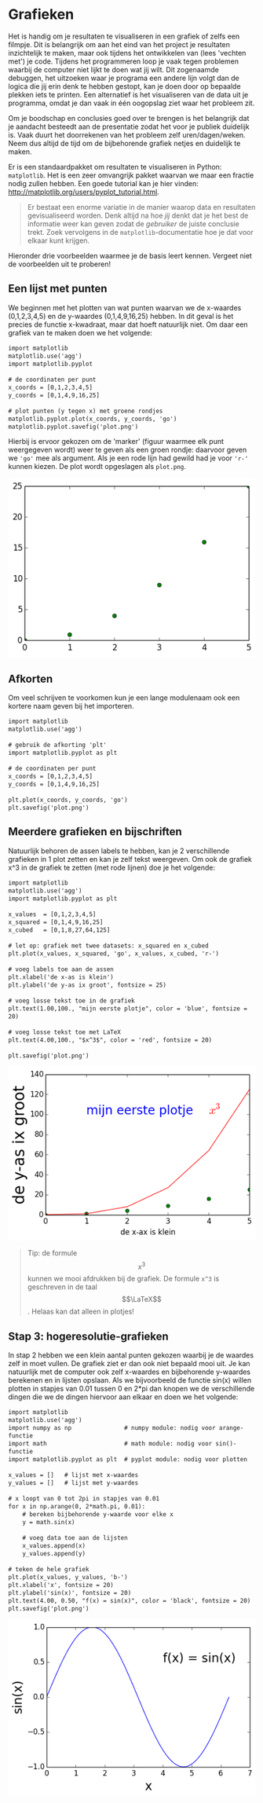 # Grafieken

Het is handig om je resultaten te visualiseren in een grafiek of zelfs een filmpje. Dit is belangrijk om aan het eind van het project je resultaten inzichtelijk te maken, maar ook tijdens het ontwikkelen van (lees 'vechten met') je code. Tijdens het programmeren loop je vaak tegen problemen waarbij de computer niet lijkt te doen wat jij wilt. Dit zogenaamde debuggen, het uitzoeken waar je programa een andere lijn volgt dan de logica die jij erin denk te hebben gestopt, kan je doen door op bepaalde plekken iets te printen. Een alternatief is het visualiseren van de data uit je programma, omdat je dan vaak in één oogopslag ziet waar het probleem zit.

Om je boodschap en conclusies goed over te brengen is het belangrijk dat je aandacht besteedt aan de presentatie zodat het voor je publiek duidelijk is. Vaak duurt het doorrekenen van het probleem zelf uren/dagen/weken. Neem dus altijd de tijd om de bijbehorende grafiek netjes en duidelijk te maken.

Er is een standaardpakket om resultaten te visualiseren in Python: `matplotlib`. Het is een zeer omvangrijk pakket waarvan we maar een fractie nodig zullen hebben. Een goede tutorial kan je hier vinden: <http://matplotlib.org/users/pyplot_tutorial.html>.

> Er bestaat een enorme variatie in de manier waarop data en resultaten gevisualiseerd worden. Denk altijd na hoe *jij* denkt dat je het best de informatie weer kan geven zodat de *gebruiker* de juiste conclusie trekt. Zoek vervolgens in de `matplotlib`-documentatie hoe je dat voor elkaar kunt krijgen.

Hieronder drie voorbeelden waarmee je de basis leert kennen. Vergeet niet de voorbeelden uit te proberen!

## Een lijst met punten

We beginnen met het plotten van wat punten waarvan we de x-waardes (0,1,2,3,4,5) en de y-waardes (0,1,4,9,16,25) hebben. In dit geval is het precies de functie x-kwadraat, maar dat hoeft natuurlijk niet. Om daar een grafiek van te maken doen we het volgende:

	import matplotlib
	matplotlib.use('agg')
	import matplotlib.pyplot

	# de coordinaten per punt
	x_coords = [0,1,2,3,4,5]
	y_coords = [0,1,4,9,16,25]

	# plot punten (y tegen x) met groene rondjes
	matplotlib.pyplot.plot(x_coords, y_coords, 'go')
	matplotlib.pyplot.savefig('plot.png')

Hierbij is ervoor gekozen om de 'marker' (figuur waarmee elk punt weergegeven wordt) weer te geven als een groen rondje: daarvoor geven we `'go'` mee als argument. Als je een rode lijn had gewild had je voor `'r-'` kunnen kiezen. De plot wordt opgeslagen als `plot.png`.

![](plotje1.png)

## Afkorten

Om veel schrijven te voorkomen kun je een lange modulenaam ook een kortere naam geven bij het importeren.

	import matplotlib
	matplotlib.use('agg')

	# gebruik de afkorting 'plt'
	import matplotlib.pyplot as plt

	# de coordinaten per punt
	x_coords = [0,1,2,3,4,5]
	y_coords = [0,1,4,9,16,25]

	plt.plot(x_coords, y_coords, 'go')
	plt.savefig('plot.png')

## Meerdere grafieken en bijschriften

Natuurlijk behoren de assen labels te hebben, kan je 2 verschillende grafieken in 1 plot zetten en kan je zelf tekst weergeven. Om ook de grafiek x^3 in de grafiek te zetten (met rode lijnen) doe je het volgende:

	import matplotlib
	matplotlib.use('agg')
	import matplotlib.pyplot as plt

	x_values  = [0,1,2,3,4,5]
	x_squared = [0,1,4,9,16,25]
	x_cubed   = [0,1,8,27,64,125]

	# let op: grafiek met twee datasets: x_squared en x_cubed
	plt.plot(x_values, x_squared, 'go', x_values, x_cubed, 'r-')

	# voeg labels toe aan de assen
	plt.xlabel('de x-as is klein')
	plt.ylabel('de y-as ix groot', fontsize = 25)

	# voeg losse tekst toe in de grafiek
	plt.text(1.00,100., "mijn eerste plotje", color = 'blue', fontsize = 20)

	# voeg losse tekst toe met LaTeX
	plt.text(4.00,100., "$x^3$", color = 'red', fontsize = 20)

	plt.savefig('plot.png')

![](plotje2.png)

> Tip: de formule $$x^3$$ kunnen we mooi afdrukken bij de grafiek. De formule `x^3` is geschreven in de taal $$\LaTeX$$. Helaas kan dat alleen in plotjes!

## Stap 3: hogeresolutie-grafieken

In stap 2 hebben we een klein aantal punten gekozen waarbij je de waardes
zelf in moet vullen. De grafiek ziet er dan ook niet bepaald mooi uit. Je kan natuurlijk met de computer ook zelf x-waardes en bijbehorende y-waardes berekenen en in lijsten opslaan. Als we bijvoorbeeld de functie sin(x) willen plotten in stapjes van 0.01 tussen 0 en 2*pi dan knopen we de verschillende dingen die we de dingen hiervoor aan elkaar en doen we het volgende:

	import matplotlib
	matplotlib.use('agg')
	import numpy as np               # numpy module: nodig voor arange-functie
	import math                      # math module: nodig voor sin()-functie
	import matplotlib.pyplot as plt  # pyplot module: nodig voor plotten

	x_values = []   # lijst met x-waardes
	y_values = []   # lijst met y-waardes

	# x loopt van 0 tot 2pi in stapjes van 0.01
	for x in np.arange(0, 2*math.pi, 0.01):
		# bereken bijbehorende y-waarde voor elke x
		y = math.sin(x)

		# voeg data toe aan de lijsten
		x_values.append(x)
		y_values.append(y)

	# teken de hele grafiek
	plt.plot(x_values, y_values, 'b-')
	plt.xlabel('x', fontsize = 20)
	plt.ylabel('sin(x)', fontsize = 20)
	plt.text(4.00, 0.50, "f(x) = sin(x)", color = 'black', fontsize = 20)
	plt.savefig('plot.png')

![](plotje3.png)
